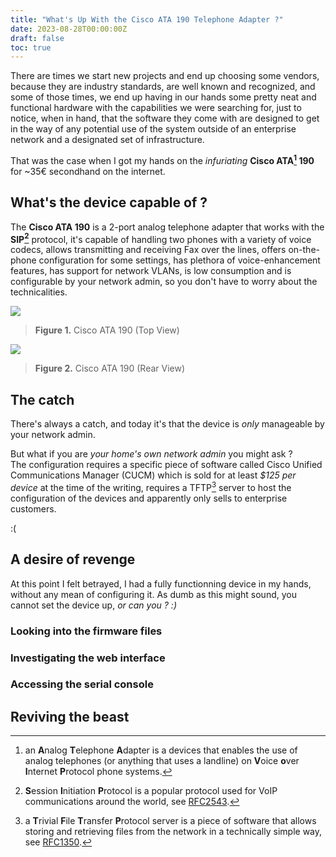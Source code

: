 ```yaml
---
title: "What's Up With the Cisco ATA 190 Telephone Adapter ?"
date: 2023-08-28T00:00:00Z
draft: false
toc: true
---
```


There are times we start new projects and end up choosing some vendors, because they are industry standards, are well known and recognized, and some of those times, we end up having in our hands some pretty neat and functional hardware with the capabilities we were searching for, just to notice, when in hand, that the software they come with are designed to get in the way of any potential use of the system outside of an enterprise network and a designated set of infrastructure.

That was the case when I got my hands on the _infuriating_ **Cisco ATA[^1] 190** for ~35€ secondhand on the internet.

## What's the device capable of ?

The **Cisco ATA 190** is a 2-port analog telephone adapter that works with the **SIP[^2]** protocol, it's capable of handling two phones with a variety of voice codecs, allows transmitting and receiving Fax over the lines, offers on-the-phone configuration for some settings, has plethora of voice-enhancement features, has support for network VLANs, is low consumption and is configurable by your network admin, so you don't have to worry about the technicalities.

![](https://images.pcliquidations.com/images/isaac/59/59345.jpg)
> **Figure 1.** Cisco ATA 190 (Top View)

![](https://images.pcliquidations.com/images/isaac/59/59346.jpg)
> **Figure 2.** Cisco ATA 190 (Rear View)

## The catch

There's always a catch, and today it's that the device is _only_ manageable by your network admin.

But what if you are _your home's own network admin_ you might ask ?  \
The configuration requires a specific piece of software called Cisco Unified Communications Manager (CUCM) which is sold for at least _$125 per device_ at the time of the writing, requires a TFTP[^3] server to host the configuration of the devices and apparently only sells to enterprise customers.

:(

## A desire of revenge

At this point I felt betrayed, I had a fully functionning device in my hands, without any mean of configuring it.
As dumb as this might sound, you cannot set the device up, _or can you ? :)_

### Looking into the firmware files

### Investigating the web interface

### Accessing the serial console

## Reviving the beast

[^1]: an **A**nalog **T**elephone **A**dapter is a devices that enables the use of analog telephones (or anything that uses a landline) on **V**oice **o**ver **I**nternet **P**rotocol phone systems.
[^2]: **S**ession **I**nitiation **P**rotocol is a popular protocol used for VoIP communications around the world, see [RFC2543](https://datatracker.ietf.org/doc/html/rfc2543).
[^3]: a **T**rivial **F**ile **T**ransfer **P**rotocol server is a piece of software that allows storing and retrieving files from the network in a technically simple way, see [RFC1350](https://datatracker.ietf.org/doc/html/rfc1350).

